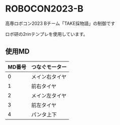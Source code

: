 # ROBOCON2023-B
高専ロボコン2023 Bチーム「TAKE採物語」の制御です

ロボ研の2rinテンプレを使用しています。

## 使用MD
| MD番号 | つなぐモーター |
|------|---------|
| 0    | メイン右タイヤ |
| 1    | 前右タイヤ   |
| 2    | メイン左タイヤ |
| 3    | 前左タイヤ   |
| 4    | パンタ上下   |